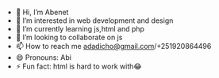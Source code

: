 - 👋 Hi, I’m Abenet 
- 👀 I’m interested in web development and design 
- 🌱 I’m currently learning js,html and php
- 💞️ I’m looking to collaborate on js
- 📫 How to reach me adadicho@gmail.com/+251920864496
- 😄 Pronouns: Abi
- ⚡ Fun fact: html is hard to work with😂

<!---
abayemom/abayemom is a ✨ special ✨ repository because its `README.md` (this file) appears on your GitHub profile.
You can click the Preview link to take a look at your changes.
--->
